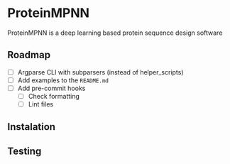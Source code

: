 # ProteinMPNN

ProteinMPNN is a deep learning based protein sequence design software

## Roadmap

- [ ] Argparse CLI with subparsers (instead of helper_scripts)
- [ ] Add examples to the `README.md`
- [ ] Add pre-commit hooks
  - [ ] Check formatting
  - [ ] Lint files

## Instalation

## Testing

